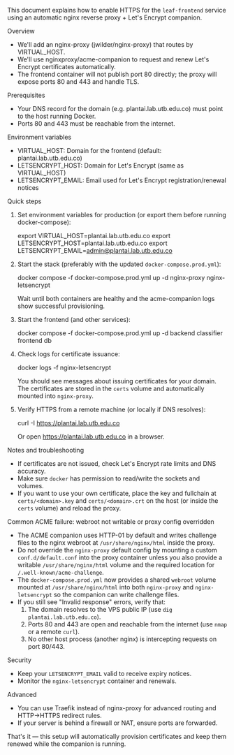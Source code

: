 This document explains how to enable HTTPS for the `leaf-frontend` service using an automatic nginx reverse proxy + Let's Encrypt companion.

Overview
- We'll add an nginx-proxy (jwilder/nginx-proxy) that routes by VIRTUAL_HOST.
- We'll use nginxproxy/acme-companion to request and renew Let's Encrypt certificates automatically.
- The frontend container will not publish port 80 directly; the proxy will expose ports 80 and 443 and handle TLS.

Prerequisites
- Your DNS record for the domain (e.g. plantai.lab.utb.edu.co) must point to the host running Docker.
- Ports 80 and 443 must be reachable from the internet.

Environment variables
- VIRTUAL_HOST: Domain for the frontend (default: plantai.lab.utb.edu.co)
- LETSENCRYPT_HOST: Domain for Let's Encrypt (same as VIRTUAL_HOST)
- LETSENCRYPT_EMAIL: Email used for Let's Encrypt registration/renewal notices

Quick steps
1. Set environment variables for production (or export them before running docker-compose):

   export VIRTUAL_HOST=plantai.lab.utb.edu.co
   export LETSENCRYPT_HOST=plantai.lab.utb.edu.co
   export LETSENCRYPT_EMAIL=admin@plantai.lab.utb.edu.co

2. Start the stack (preferably with the updated `docker-compose.prod.yml`):

   docker compose -f docker-compose.prod.yml up -d nginx-proxy nginx-letsencrypt

   Wait until both containers are healthy and the acme-companion logs show successful provisioning.

3. Start the frontend (and other services):

   docker compose -f docker-compose.prod.yml up -d backend classifier frontend db

4. Check logs for certificate issuance:

   docker logs -f nginx-letsencrypt

   You should see messages about issuing certificates for your domain. The certificates are stored in the `certs` volume and automatically mounted into `nginx-proxy`.

5. Verify HTTPS from a remote machine (or locally if DNS resolves):

   curl -I https://plantai.lab.utb.edu.co

   Or open https://plantai.lab.utb.edu.co in a browser.

Notes and troubleshooting
- If certificates are not issued, check Let's Encrypt rate limits and DNS accuracy.
- Make sure `docker` has permission to read/write the sockets and volumes.
- If you want to use your own certificate, place the key and fullchain at `certs/<domain>.key` and `certs/<domain>.crt` on the host (or inside the `certs` volume) and reload the proxy.

Common ACME failure: webroot not writable or proxy config overridden

- The ACME companion uses HTTP-01 by default and writes challenge files to the nginx webroot at `/usr/share/nginx/html` inside the proxy.
- Do not override the `nginx-proxy` default config by mounting a custom `conf.d/default.conf` into the proxy container unless you also provide a writable `/usr/share/nginx/html` volume and the required location for `/.well-known/acme-challenge`.
- The `docker-compose.prod.yml` now provides a shared `webroot` volume mounted at `/usr/share/nginx/html` into both `nginx-proxy` and `nginx-letsencrypt` so the companion can write challenge files.
- If you still see "Invalid response" errors, verify that:
   1. The domain resolves to the VPS public IP (use `dig plantai.lab.utb.edu.co`).
   2. Ports 80 and 443 are open and reachable from the internet (use `nmap` or a remote `curl`).
   3. No other host process (another nginx) is intercepting requests on port 80/443.

Security
- Keep your `LETSENCRYPT_EMAIL` valid to receive expiry notices.
- Monitor the `nginx-letsencrypt` container and renewals.

Advanced
- You can use Traefik instead of nginx-proxy for advanced routing and HTTP->HTTPS redirect rules.
- If your server is behind a firewall or NAT, ensure ports are forwarded.

That's it — this setup will automatically provision certificates and keep them renewed while the companion is running.
